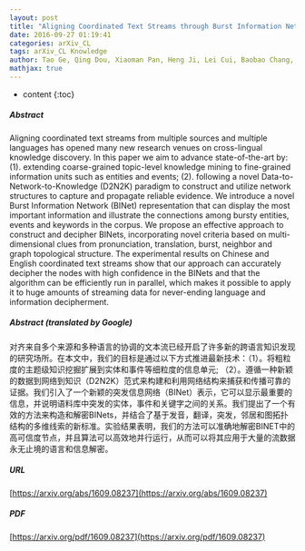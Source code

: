 ```yaml
---
layout: post
title: "Aligning Coordinated Text Streams through Burst Information Network Construction and Decipherment"
date: 2016-09-27 01:19:41
categories: arXiv_CL
tags: arXiv_CL Knowledge
author: Tao Ge, Qing Dou, Xiaoman Pan, Heng Ji, Lei Cui, Baobao Chang, Zhifang Sui, Ming Zhou
mathjax: true
---
```


* content
{:toc}

##### Abstract
Aligning coordinated text streams from multiple sources and multiple languages has opened many new research venues on cross-lingual knowledge discovery. In this paper we aim to advance state-of-the-art by: (1). extending coarse-grained topic-level knowledge mining to fine-grained information units such as entities and events; (2). following a novel Data-to-Network-to-Knowledge (D2N2K) paradigm to construct and utilize network structures to capture and propagate reliable evidence. We introduce a novel Burst Information Network (BINet) representation that can display the most important information and illustrate the connections among bursty entities, events and keywords in the corpus. We propose an effective approach to construct and decipher BINets, incorporating novel criteria based on multi-dimensional clues from pronunciation, translation, burst, neighbor and graph topological structure. The experimental results on Chinese and English coordinated text streams show that our approach can accurately decipher the nodes with high confidence in the BINets and that the algorithm can be efficiently run in parallel, which makes it possible to apply it to huge amounts of streaming data for never-ending language and information decipherment.

##### Abstract (translated by Google)
对齐来自多个来源和多种语言的协调的文本流已经开启了许多新的跨语言知识发现的研究场所。在本文中，我们的目标是通过以下方式推进最新技术：（1）。将粗粒度的主题级知识挖掘扩展到实体和事件等细粒度的信息单元; （2）。遵循一种新颖的数据到网络到知识（D2N2K）范式来构建和利用网络结构来捕获和传播可靠的证据。我们引入了一个新颖的突发信息网络（BINet）表示，它可以显示最重要的信息，并说明语料库中突发的实体，事件和关键字之间的关系。我们提出了一个有效的方法来构造和解密BINets，并结合了基于发音，翻译，突发，邻居和图拓扑结构的多维线索的新标准。实验结果表明，我们的方法可以准确地解密BINET中的高可信度节点，并且算法可以高效地并行运行，从而可以将其应用于大量的流数据永无止境的语言和信息解密。

##### URL
[https://arxiv.org/abs/1609.08237](https://arxiv.org/abs/1609.08237)

##### PDF
[https://arxiv.org/pdf/1609.08237](https://arxiv.org/pdf/1609.08237)

